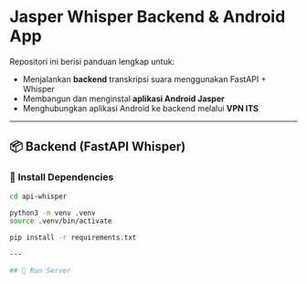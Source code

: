 # Jasper Whisper Backend & Android App

Repositori ini berisi panduan lengkap untuk:

- Menjalankan **backend** transkripsi suara menggunakan FastAPI + Whisper
- Membangun dan menginstal **aplikasi Android Jasper**
- Menghubungkan aplikasi Android ke backend melalui **VPN ITS**

---

## 📦 Backend (FastAPI Whisper)

### 🔧 Install Dependencies

```bash
cd api-whisper

python3 -m venv .venv
source .venv/bin/activate

pip install -r requirements.txt

---

## 🚀 Run Server
